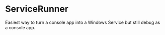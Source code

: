 ServiceRunner
=============

Easiest way to turn a console app into a Windows Service but still debug as a console app.
